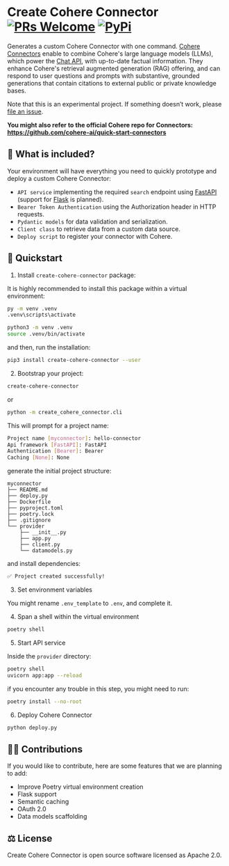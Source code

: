 # Create Cohere Connector [![PRs Welcome](https://img.shields.io/badge/PRs-welcome-green.svg)](https://github.com/dcarpintero/create-cohere-connector/) [![PyPi](https://img.shields.io/pypi/v/create-cohere-connector)](https://pypi.org/project/create-cohere-connector/)

Generates a custom Cohere Connector with one command. [Cohere Connectors](https://docs.cohere.com/docs/connectors) enable to combine Cohere's large language models (LLMs), which power the [Chat API](https://docs.cohere.com/docs/cochat-beta), with up-to-date factual information. They enhance Cohere's retrieval augmented generation (RAG) offering, and can respond to user questions and prompts with substantive, grounded generations that contain citations to external public or private knowledge bases.

Note that this is an experimental project. If something doesn’t work, please [file an issue](https://github.com/dcarpintero/create-cohere-connector/issues/new).

**You might also refer to the official Cohere repo for Connectors: https://github.com/cohere-ai/quick-start-connectors**

## 🧮 What is included?

Your environment will have everything you need to quickly prototype and deploy a custom Cohere Connector:

- ``API service`` implementing the required ``search`` endpoint using [FastAPI](https://fastapi.tiangolo.com/) (support for [Flask](https://flask.palletsprojects.com/) is planned). 
- ``Bearer Token Authentication`` using the Authorization header in HTTP requests. 
- ``Pydantic models`` for data validation and serialization.
- ``Client class`` to retrieve data from a custom data source.
- ``Deploy script`` to register your connector with Cohere.

## 🚀 Quickstart

1. Install ``create-cohere-connector`` package:

It is highly recommended to install this package within a virtual environment:

```sh
py -m venv .venv
.venv\scripts\activate
```

```sh
python3 -m venv .venv
source .venv/bin/activate
```

and then, run the installation:

```sh
pip3 install create-cohere-connector --user
```

2. Bootstrap your project:

```sh
create-cohere-connector
```

or

```sh
python -m create_cohere_connector.cli
```

This will prompt for a project name:

```sh
Project name [myconnector]: hello-connector
Api framework [FastAPI]: FastAPI
Authentication [Bearer]: Bearer
Caching [None]: None
```

generate the initial project structure:

```
myconnector
├── README.md
├── deploy.py
├── Dockerfile
├── pyproject.toml
├── poetry.lock
├── .gitignore
└── provider
    ├── __init__.py
    ├── app.py
    ├── client.py
    └── datamodels.py
```

and install dependencies:

```sh
✅ Project created successfully!
```

3. Set environment variables

You might rename ``.env_template`` to ``.env``, and complete it.

4. Span a shell within the virtual environment

```sh
poetry shell
```

5. Start API service

Inside the ``provider`` directory:

```sh
poetry shell
uvicorn app:app --reload
```

if you encounter any trouble in this step, you might need to run:

```sh
poetry install --no-root
```

6. Deploy Cohere Connector

```sh
python deploy.py
```

## 👩‍💻 Contributions

If you would like to contribute, here are some features that we are planning to add:

- Improve Poetry virtual environment creation
- Flask support
- Semantic caching
- OAuth 2.0
- Data models scaffolding

## ⚖️ License

Create Cohere Connector is open source software licensed as Apache 2.0. 